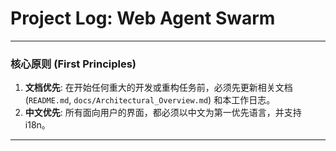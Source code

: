 # Project Log: Web Agent Swarm

---

### **核心原则 (First Principles)**

1.  **文档优先**: 在开始任何重大的开发或重构任务前，必须先更新相关文档 (`README.md`, `docs/Architectural_Overview.md`) 和本工作日志。
2.  **中文优先**: 所有面向用户的界面，都必须以中文为第一优先语言，并支持 i18n。

---

